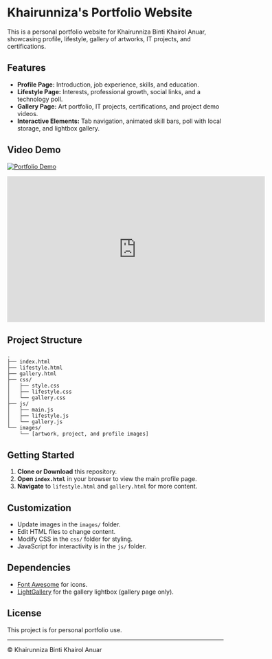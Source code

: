 # Khairunniza's Portfolio Website

This is a personal portfolio website for Khairunniza Binti Khairol Anuar, showcasing profile, lifestyle, gallery of artworks, IT projects, and certifications.

## Features

- **Profile Page:** Introduction, job experience, skills, and education.
- **Lifestyle Page:** Interests, professional growth, social links, and a technology poll.
- **Gallery Page:** Art portfolio, IT projects, certifications, and project demo videos.
- **Interactive Elements:** Tab navigation, animated skill bars, poll with local storage, and lightbox gallery.

## Video Demo 
[![Portfolio Demo](https://img.youtube.com/vi/hyIlvjp57pQ/0.jpg)](https://www.youtube.com/watch?v=hyIlvjp57pQ)

<iframe width="600" height="340" src="https://www.youtube.com/embed/hyIlvjp57pQ?si=C5u5PQRF3__D5im0" title="YouTube video demo" frameborder="0" allowfullscreen></iframe>

## Project Structure

```
.
├── index.html
├── lifestyle.html
├── gallery.html
├── css/
│   ├── style.css
│   ├── lifestyle.css
│   └── gallery.css
├── js/
│   ├── main.js
│   ├── lifestyle.js
│   └── gallery.js
└── images/
    └── [artwork, project, and profile images]
```

## Getting Started

1. **Clone or Download** this repository.
2. **Open `index.html`** in your browser to view the main profile page.
3. **Navigate** to `lifestyle.html` and `gallery.html` for more content.

## Customization

- Update images in the `images/` folder.
- Edit HTML files to change content.
- Modify CSS in the `css/` folder for styling.
- JavaScript for interactivity is in the `js/` folder.

## Dependencies

- [Font Awesome](https://cdnjs.cloudflare.com/ajax/libs/font-awesome/6.4.0/css/all.min.css) for icons.
- [LightGallery](https://cdn.jsdelivr.net/npm/lightgallery@2.1.3/) for the gallery lightbox (gallery page only).

## License

This project is for personal portfolio use.

---

© Khairunniza Binti Khairol Anuar
